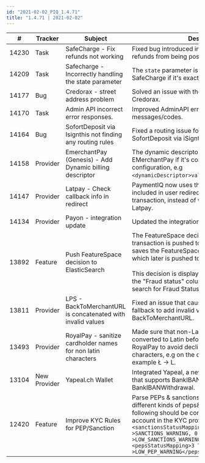 ```yaml
--- 
id: "2021-02-02_PIQ_1.4.71"
title: "1.4.71 | 2021-02-02"
--- 
```



| #     | Tracker      | Subject                                                       | Description                                                                                                                                                                                                                                                                                                                                                                             |
|-------|--------------|---------------------------------------------------------------|-----------------------------------------------------------------------------------------------------------------------------------------------------------------------------------------------------------------------------------------------------------------------------------------------------------------------------------------------------------------------------------------|
| 14230 | Task         | SafeCharge - Fix refunds not working                          | Fixed bug introduced in `14209` that prevented refunds from being possible.                                                                                                                                                                                                                                                                                                             |
| 14209 | Task         | Safecharge - Incorrectly handling the state parameter         | The `state` parameter is now only sent to SafeCharge if it's exactly two characters long.                                                                                                                                                                                                                                                                                               |
| 14177 | Bug          | Credorax - street address problem                             | Solved an issue with the street address for Credorax.                                                                                                                                                                                                                                                                                                                                   |
| 14170 | Task         | Admin API incorrect error responses.                          | Improved AdminAPI error response messages/codes.                                                                                                                                                                                                                                                                                                                                        |
| 14164 | Bug          | SofortDeposit via Isignthis not finding any routing rules     | Fixed a routing issue for the transaction type SofortDeposit via iSignthis.                                                                                                                                                                                                                                                                                                             |
| 14158 | Provider     | EmerchantPay (Genesis) - Add Dynamic billing descriptor       | The dynamic descriptor will now be sent to EMerchantPay if it's configured in the configuration, e.g `<dynamicDescriptor>value</dynamicDescriptor>`.                                                                                                                                                                                                                                    |
| 14147 | Provider     | Latpay - Check callback info in redirect                      | PaymentIQ now uses the callback payload included in user redirect to set final status of transaction, instead of waiting for a callback from Latpay.                                                                                                                                                                                                                                    |
| 14134 | Provider     | Payon - integration update                                    | Updated the integration to the latest API version.                                                                                                                                                                                                                                                                                                                                      |
| 13892 | Feature      | Push FeatureSpace decision to ElasticSearch                   | The FeatureSpace decision about a payment transaction is pushed to ElasticSearch. PaymentIQ saves the FeatureSpace decision as `pspStatusMsg`, which later is pushed to ElasticSearch.<br/><br/>This decision is displayed in the PIQ back office in the "Fraud status" column. Users will be able to search for Fraud Status using the smart search.                                   |
| 13811 | Provider     | LPS - BackToMerchantURL is concatenated with invalid values   | Fixed an issue that caused 3DS2 to 3DSv1 fallback to add invalid values to BackToMerchantURL.                                                                                                                                                                                                                                                                                          |
| 13493 | Provider     | RoyalPay - sanitize cardholder names for non latin characters | Made sure that non-Latin characters are converted to Latin before sending the request to RoyalPay to avoid declines due to invalid characters, e.g on the cardholder parameter. For example Ł -> L.                                                                                                                                                                                     |
| 13104 | New Provider | Yapeal.ch Wallet                                              | Integrated Yapeal, a new wallet/banking provider that supports BankIBANDeposit and BankIBANWithdrawal.                                                                                                                                                                                                                                                                                  |
| 12420 | Feature      | Improve KYC Rules for PEP/Sanction                            | Parse PEPs & sanctions score and map them to different kinds of peps&sanctions statuses. The following should be configured for the right account in the KYC provider config:<br/>`<sanctionsStatusMapping>4 TO 5->SANCTIONS_WARNING, 0 TO 3->LOW_SANCTIONS_WARNING</sanctionsStatusMapping>`<br/>`<pepsStatusMapping>3 TO 5->PEP_WARNING, 0 TO 2->LOW_PEP_WARNING</pepsStatusMapping>` |
